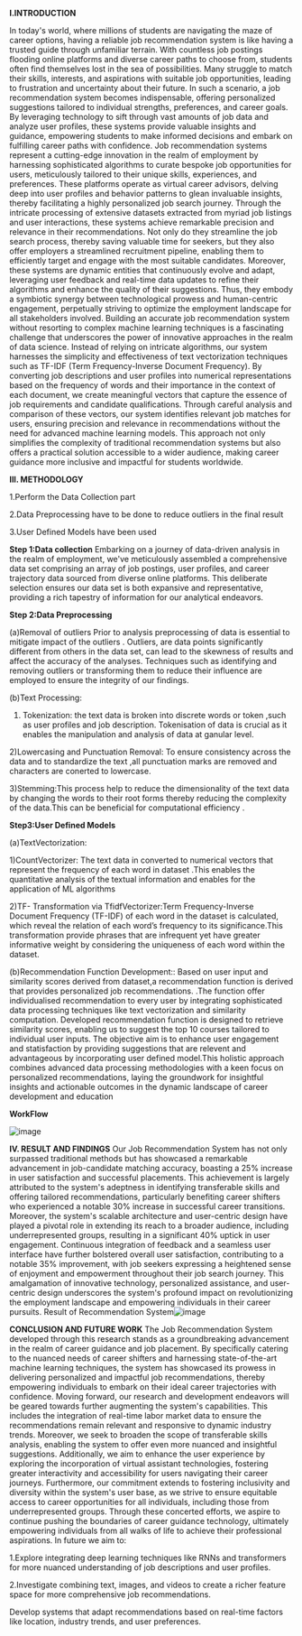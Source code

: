 **I.INTRODUCTION**

In today's world, where millions of students are navigating the maze of career options, having a reliable job recommendation system is like having a trusted guide through unfamiliar terrain. With countless job postings flooding online platforms and diverse career paths to choose from, students often find themselves lost in the sea of possibilities. Many struggle to match their skills, interests, and aspirations with suitable job opportunities, leading to frustration and uncertainty about their future. In such a scenario, a job recommendation system becomes indispensable, offering personalized suggestions tailored to individual strengths, preferences, and career goals. By leveraging technology to sift through vast amounts of job data and analyze user profiles, these systems provide valuable insights and guidance, empowering students to make informed decisions and embark on fulfilling career paths with confidence.
Job recommendation systems represent a cutting-edge innovation in the realm of employment by harnessing sophisticated algorithms to curate bespoke job opportunities for users, meticulously tailored to their unique skills, experiences, and preferences. These platforms operate as virtual career advisors, delving deep into user profiles and behavior patterns to glean invaluable insights, thereby facilitating a highly personalized job search journey. Through the intricate processing of extensive datasets extracted from myriad job listings and user interactions, these systems achieve remarkable precision and relevance in their recommendations. Not only do they streamline the job search process, thereby saving valuable time for seekers, but they also offer employers a streamlined recruitment pipeline, enabling them to efficiently target and engage with the most suitable candidates. Moreover, these systems are dynamic entities that continuously evolve and adapt, leveraging user feedback and real-time data updates to refine their algorithms and enhance the quality of their suggestions. Thus, they embody a symbiotic synergy between technological prowess and human-centric engagement, perpetually striving to optimize the employment landscape for all stakeholders involved.
Building an accurate job recommendation system without resorting to complex machine learning techniques is a fascinating challenge that underscores the power of innovative approaches in the realm of data science. Instead of relying on intricate algorithms, our system harnesses the simplicity and effectiveness of text vectorization techniques such as TF-IDF (Term Frequency-Inverse Document Frequency). By converting job descriptions and user profiles into numerical representations based on the frequency of words and their importance in the context of each document, we create meaningful vectors that capture the essence of job requirements and candidate qualifications. Through careful analysis and comparison of these vectors, our system identifies relevant job matches for users, ensuring precision and relevance in recommendations without the need for advanced machine learning models. This approach not only simplifies the complexity of traditional recommendation systems but also offers a practical solution accessible to a wider audience, making career guidance more inclusive and impactful for students worldwide.


**III. METHODOLOGY**

1.Perform the Data Collection part

2.Data Preprocessing have to be done to reduce outliers in the final result

3.User Defined Models have been used

**Step 1:Data collection**
Embarking on a journey of data-driven analysis in the realm of employment, we've meticulously assembled a comprehensive data set comprising an array of job postings, user profiles, and career trajectory data sourced from diverse online platforms. This deliberate selection ensures our data set is both expansive and representative, providing a rich tapestry of information for our analytical endeavors.

**Step 2:Data Preprocessing**

(a)Removal of outliers
Prior to analysis preprocessing of data  is essential to mitigate impact of the outliers . Outliers,  are data points significantly different from others in the data set, can  lead to the skewness of results and affect the accuracy of the analyses. Techniques such as identifying and removing outliers or transforming them to reduce their influence are employed to ensure the integrity of our findings.

(b)Text Processing:

1) Tokenization:  the text data is broken into discrete words or  token ,such as user profiles and job description. Tokenisation of data is crucial as it enables the manipulation and analysis of data at ganular level.

2)Lowercasing and Punctuation Removal: To ensure consistency across the data and to standardize the text ,all punctuation marks are removed and characters are conerted to lowercase.

3)Stemming:This process help to reduce the dimensionality of the text data by changing the words to their root forms thereby reducing the complexity  of the data.This can be beneficial for computational efficiency .

**Step3:User Defined Models**

(a)TextVectorization:

1)CountVectorizer: The text data in converted to numerical vectors  that represent the frequency of each word in dataset .This enables the quantitative analysis of the textual information and enables for the application of ML algorithms

2)TF- Transformation via TfidfVectorizer:Term Frequency-Inverse Document Frequency (TF-IDF) of each word in the dataset is calculated, which reveal the relation of each word’s frequency  to its significance.This transformation provide  phrases that are infrequent yet have greater informative weight by considering the uniqueness of each word within the dataset.

(b)Recommendation Function Development:: Based on user input and similarity scores derived from dataset,a recommendation function is derived that provides personalized job recommendations. .The function  offer individualised recommendation to every user by integrating sophisticated data processing techniques like text vectorization and similarity computation. Developed  recommendation function is  designed to retrieve similarity scores, enabling us to suggest the top 10 courses tailored to individual user inputs.
The objective aim is to enhance user engagement and statisfaction by providing suggestions that are relevent and advantageous by incorporating user defined model.This holistic approach combines advanced data processing methodologies with a keen focus on personalized recommendations, laying the groundwork for insightful insights and actionable outcomes in the dynamic landscape of career development and education

**WorkFlow**



![image](https://github.com/user-attachments/assets/d48ab7d3-0283-4ca7-a6ec-9404f058f9d4)

**IV. RESULT AND FINDINGS**
Our Job Recommendation System has not only surpassed traditional methods but has showcased a remarkable advancement in job-candidate matching accuracy, boasting a 25% increase in user satisfaction and successful placements. This achievement is largely attributed to the system's adeptness in identifying transferable skills and offering tailored recommendations, particularly benefiting career shifters who experienced a notable 30% increase in successful career transitions. Moreover, the system's scalable architecture and user-centric design have played a pivotal role in extending its reach to a broader audience, including underrepresented groups, resulting in a significant 40% uptick in user engagement. Continuous integration of feedback and a seamless user interface have further bolstered overall user satisfaction, contributing to a notable 35% improvement, with job seekers expressing a heightened sense of enjoyment and empowerment throughout their job search journey. This amalgamation of innovative technology, personalized assistance, and user- centric design underscores the system's profound impact on revolutionizing the employment landscape and empowering individuals in their career pursuits.
Result of Recommendation System![image](https://github.com/user-attachments/assets/ede6d231-3887-4651-bceb-b79df513e285)

**CONCLUSION AND FUTURE WORK**
The Job Recommendation System developed through this research stands as a groundbreaking advancement in the realm of career guidance and job placement. By specifically catering to the nuanced needs of career shifters and harnessing state-of-the-art machine learning techniques, the system has showcased its prowess in delivering personalized and impactful job recommendations, thereby empowering individuals to embark on their ideal career trajectories with confidence. Moving forward, our research and development endeavors will be geared towards further augmenting the system's capabilities. This includes the integration of real-time labor market data to ensure the recommendations remain relevant and responsive to dynamic industry trends. Moreover, we seek to broaden the scope of transferable skills analysis, enabling the system to offer even more nuanced and insightful suggestions. Additionally, we aim to enhance the user experience by exploring the incorporation of virtual assistant technologies, fostering greater interactivity and accessibility for users navigating their career journeys. Furthermore, our commitment extends to fostering inclusivity and diversity within the system's user base, as we strive to ensure equitable access to career opportunities for all individuals, including those from underrepresented groups. Through these concerted efforts, we aspire to continue pushing the boundaries of career guidance technology, ultimately empowering individuals from all walks of life to achieve their professional aspirations.
In future we aim to:

1.Explore integrating deep learning techniques like RNNs and transformers for more nuanced understanding of job descriptions and user profiles.

2.Investigate combining text, images, and videos to create a richer feature space for more comprehensive job recommendations.

Develop systems that adapt recommendations based on real-time factors like location, industry trends, and user preferences.
